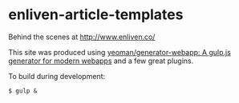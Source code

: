 # enliven-article-templates

Behind the scenes at http://www.enliven.co/

This site was produced using [yeoman/generator-webapp: A gulp.js generator for modern webapps](https://github.com/yeoman/generator-webapp/) and a few great plugins.

To build during development:

```
$ gulp &
```
